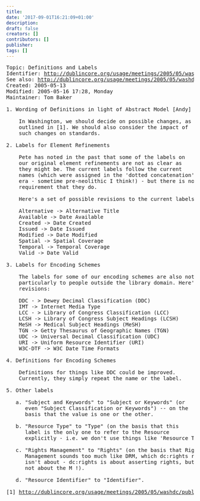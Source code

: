 ```yaml
---
title: 
date: '2017-09-01T16:21:09+01:00'
description: 
draft: false
creators: []
contributors: []
publisher: 
tags: []
---
```


<pre>
Topic: Definitions and Labels
Identifier: <a href="/usage/meetings/2005/05/washdc/topic-definitions-labels/">http://dublincore.org/usage/meetings/2005/05/washdc/topic-definitions-labels/</a>
See also: <a href="/usage/meetings/2005/05/washdc/">http://dublincore.org/usage/meetings/2005/05/washdc/</a>
Created: 2005-05-13
Modified: 2005-05-16 17:28, Monday
Maintainer: Tom Baker

1. Wording of Definitions in light of Abstract Model [Andy]

    In Washington, we should decide on possible changes, as 
    outlined in [1]. We should also consider the impact of 
    such changes on standards.

2. Labels for Element Refinements

    Pete has noted in the past that some of the labels on
    our original element refinements are not as clear as
    they might be. The current labels follow the current
    names (which were assigned in the 'dotted concatenation'
    era - sometime pre-neolithic I think!) - but there is no
    requirement that they do.

    Here's a set of possible revisions to the current labels:

    Alternative -&gt; Alternative Title
    Available -&gt; Date Available
    Created -&gt; Date Created
    Issued -&gt; Date Issued
    Modified -&gt; Date Modified
    Spatial -&gt; Spatial Coverage
    Temporal -&gt; Temporal Coverage
    Valid -&gt; Date Valid

3. Labels for Encoding Schemes

    The labels for some of our encoding schemes are also not very helpful -
    particularly to people outside the library domain. Here's some possible
    revisions:

    DDC - &gt; Dewey Decimal Classification (DDC)
    IMT -&gt; Internet Media Type
    LCC - &gt; Library of Congress Classification (LCC)
    LCSH -&gt; Library of Congress Subject Headings (LCSH)
    MeSH -&gt; Medical Subject Headings (MeSH)
    TGN -&gt; Getty Thesaurus of Geographic Names (TGN)
    UDC -&gt; Universal Decimal Classification (UDC)
    URI -&gt; Uniform Resource Identifier (URI)
    W3C-DTF -&gt; W3C Date Time Formats

4. Definitions for Encoding Schemes

    Definitions for things like DDC could be improved.
    Currently, they simply repeat the name or the label.

5. Other labels

   a. "Subject and Keywords" to "Subject or Keywords" (or 
      even "Subject Classification or Keywords") -- on the 
      basis that the value is one or the other.

   b. "Resource Type" to "Type" (on the basis that this 
      label is the only one to refer to the Resource 
      explicitly - i.e. we don't use things like 'Resource Title'.

   c. "Rights Management" to "Rights" (on the basis that Rights 
      Management sounds too much like DRM, which dc:rights really 
      isn't about - dc:rights is about asserting rights, but
      not about the M !).

   d. "Resource Identifier" to "Identifier".

[1] <a href="/usage/meetings/2005/05/washdc/public/2005-02-28.dcmes-definitions.txt">http://dublincore.org/usage/meetings/2005/05/washdc/public/2005-02-28.dcmes-definitions.txt</a>
</pre>
